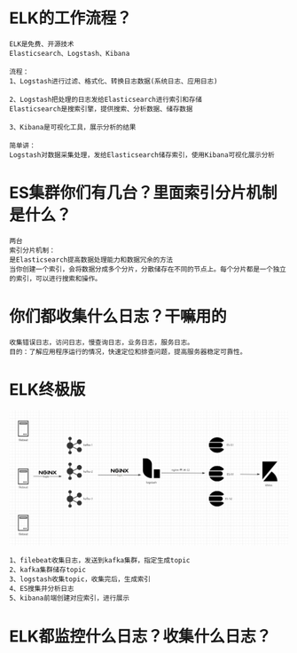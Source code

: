 # ELK的工作流程？

```Lo
ELK是免费、开源技术
Elasticsearch、Logstash、Kibana

流程：
1、Logstash进行过滤、格式化、转换日志数据(系统日志、应用日志)

2、Logstash把处理的日志发给Elasticsearch进行索引和存储
Elasticsearch是搜索引擎，提供搜索、分析数据、储存数据

3、Kibana是可视化工具，展示分析的结果

简单讲：
Logstash对数据采集处理，发给Elasticsearch储存索引，使用Kibana可视化展示分析
```



# ES集群你们有几台？里面索引分片机制是什么？

```
两台
索引分片机制：
是Elasticsearch提高数据处理能力和数据冗余的方法
当你创建一个索引，会将数据分成多个分片，分散储存在不同的节点上。每个分片都是一个独立的索引，可以进行搜索和操作。
```



# 你们都收集什么日志？干嘛用的

```
收集错误日志，访问日志，慢查询日志，业务日志，服务日志。
目的：了解应用程序运行的情况，快速定位和排查问题，提高服务器稳定可靠性。
```

# ELK终极版

![image-20230509152225596](assets/ELK/image-20230509152225596.png)

```
1、filebeat收集日志，发送到kafka集群，指定生成topic
2、kafka集群储存topic
3、logstash收集topic，收集完后，生成索引
4、ES搜集并分析日志
5、kibana前端创建对应索引，进行展示
```

# ELK都监控什么日志？收集什么日志？
